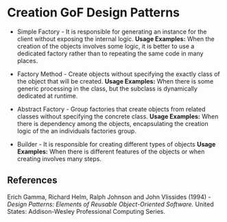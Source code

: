 # Creation GoF Design Patterns

- Simple Factory - It is responsible for generating an instance for the client without exposing the internal logic. **Usage Examples:** When the creation of the objects involves some logic, it is better to use a dedicated factory rather than to repeating the same code in many places.

- Factory Method - Create objects without specifying the exactly class of the object that will be created. **Usage Examples:** When there is some generic processing in the class, but the subclass is dynamically dedicated at runtime.

- Abstract Factory - Group factories that create objects from related classes without specifying the concrete class. **Usage Examples:** When there is dependency among the objects, encapsulating the creation logic of the an individuals factories group. 

- Builder - It is responsible for creating different types of objects **Usage Examples:** When there is different features of the objects or when creating involves many steps.

## References
Erich Gamma, Richard Helm, Ralph Johnson and John Vlissides (1994) - *Design Patterns: Elements of Reusable Object-Oriented Software.*	United States: Addison-Wesley Professional Computing Series.
